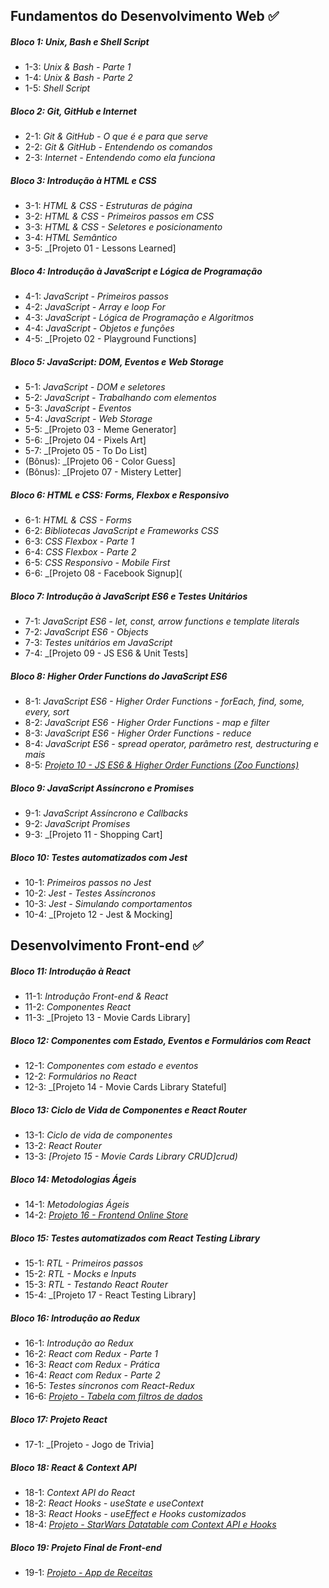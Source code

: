 ## Fundamentos do Desenvolvimento Web :white_check_mark:

##### Bloco 1: Unix, Bash e Shell Script

- 1-3: _Unix & Bash - Parte 1_
- 1-4: _Unix & Bash - Parte 2_
- 1-5: _Shell Script_

##### Bloco 2: Git, GitHub e Internet

-  2-1: _Git & GitHub - O que é e para que serve_
-  2-2: _Git & GitHub - Entendendo os comandos_
-  2-3: _Internet - Entendendo como ela funciona_

##### Bloco 3:  Introdução à HTML e CSS

- 3-1: _HTML & CSS - Estruturas de página_
- 3-2: _HTML & CSS - Primeiros passos em CSS_
- 3-3: _HTML & CSS - Seletores e posicionamento_
- 3-4: _HTML Semântico_
- 3-5: _[Projeto 01 - Lessons Learned]

##### Bloco 4:  Introdução à JavaScript e Lógica de Programação

- 4-1: _JavaScript - Primeiros passos_
- 4-2: _JavaScript - Array e loop For_
- 4-3: _JavaScript - Lógica de Programação e Algoritmos_
- 4-4: _JavaScript - Objetos e funções_
- 4-5: _[Projeto 02 - Playground Functions]

##### Bloco 5: JavaScript: DOM, Eventos e Web Storage

- 5-1: _JavaScript - DOM e seletores_
- 5-2: _JavaScript - Trabalhando com elementos_
- 5-3: _JavaScript - Eventos_
- 5-4: _JavaScript - Web Storage_
- 5-5: _[Projeto 03 - Meme Generator]
- 5-6: _[Projeto 04 - Pixels Art]
- 5-7: _[Projeto 05 - To Do List]
- (Bônus): _[Projeto 06 - Color Guess]
- (Bônus): _[Projeto 07 - Mistery Letter]

##### Bloco 6: HTML e CSS: Forms, Flexbox e Responsivo

- 6-1: _HTML & CSS - Forms_
- 6-2: _Bibliotecas JavaScript e Frameworks CSS_
- 6-3: _CSS Flexbox - Parte 1_
- 6-4: _CSS Flexbox - Parte 2_
- 6-5: _CSS Responsivo - Mobile First_
- 6-6: _[Projeto 08 - Facebook Signup](

##### Bloco 7: Introdução à JavaScript ES6 e Testes Unitários

- 7-1: _JavaScript ES6 - let, const, arrow functions e template literals_
- 7-2: _JavaScript ES6 - Objects_
- 7-3: _Testes unitários em JavaScript_
- 7-4: _[Projeto 09 - JS ES6 & Unit Tests]

##### Bloco 8: Higher Order Functions do JavaScript ES6

- 8-1: _JavaScript ES6 - Higher Order Functions - forEach, find, some, every, sort_
- 8-2: _JavaScript ES6 - Higher Order Functions - map e filter_
- 8-3: _JavaScript ES6 - Higher Order Functions - reduce_
- 8-4: _JavaScript ES6 - spread operator, parâmetro rest, destructuring e mais_
- 8-5: _[Projeto 10 - JS ES6 & Higher Order Functions (Zoo Functions)](https://github.com/ana-karine/trybe-projects/tree/master/fund-dev-web/p10_zoo)_

##### Bloco 9: JavaScript Assíncrono e Promises

- 9-1: _JavaScript Assíncrono e Callbacks_
- 9-2: _JavaScript Promises_
- 9-3: _[Projeto 11 - Shopping Cart]

##### Bloco 10: Testes automatizados com Jest

- 10-1: _Primeiros passos no Jest_ 
- 10-2: _Jest - Testes Assíncronos_
- 10-3: _Jest - Simulando comportamentos_
- 10-4: _[Projeto 12 - Jest & Mocking]



## Desenvolvimento Front-end :white_check_mark:

##### Bloco 11: Introdução à React

- 11-1: _Introdução Front-end & React_
- 11-2: _Componentes React_
- 11-3: _[Projeto 13 - Movie Cards Library]

##### Bloco 12: Componentes com Estado, Eventos e Formulários com React

- 12-1: _Componentes com estado e eventos_
- 12-2: _Formulários no React_
- 12-3: _[Projeto 14 - Movie Cards Library Stateful]
##### Bloco 13: Ciclo de Vida de Componentes e React Router

- 13-1: _Ciclo de vida de componentes_
- 13-2: _React Router_
- 13-3: _[Projeto 15 - Movie Cards Library CRUD]crud)_

##### Bloco 14: Metodologias Ágeis

- 14-1: _Metodologias Ágeis_
- 14-2: _[Projeto 16 - Frontend Online Store]()_

##### Bloco 15: Testes automatizados com React Testing Library

- 15-1: _RTL - Primeiros passos_
- 15-2: _RTL - Mocks e Inputs_
- 15-3: _RTL - Testando React Router_
- 15-4: _[Projeto 17 - React Testing Library]

##### Bloco 16: Introdução ao Redux

- 16-1: _Introdução ao Redux_
- 16-2: _React com Redux - Parte 1_
- 16-3: _React com Redux - Prática_
- 16-4: _React com Redux - Parte 2_
- 16-5: _Testes síncronos com React-Redux_
- 16-6: _[Projeto - Tabela com filtros de dados]()_

##### Bloco 17: Projeto React

- 17-1: _[Projeto - Jogo de Trivia]

##### Bloco 18: React & Context API

- 18-1: _Context API do React_
- 18-2: _React Hooks - useState e useContext_
- 18-3: _React Hooks - useEffect e Hooks customizados_
- 18-4: _[Projeto - StarWars Datatable com Context API e Hooks]()_

##### Bloco 19: Projeto Final de Front-end

- 19-1: _[Projeto - App de Receitas]()_

